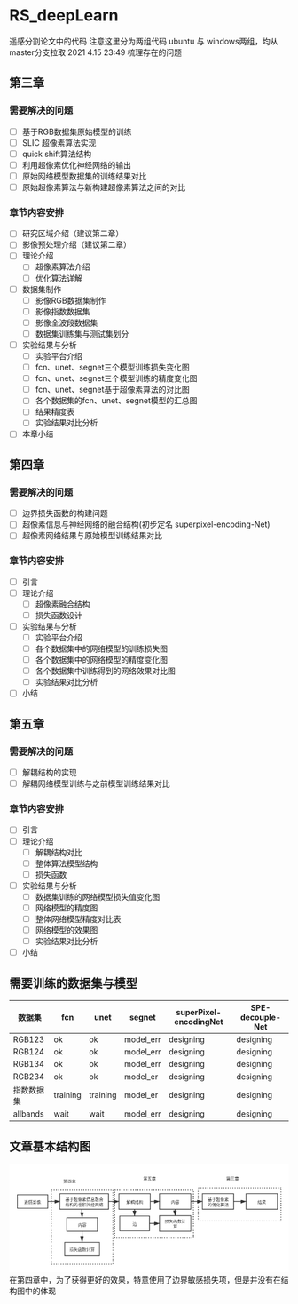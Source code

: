 # RS_deepLearn
遥感分割论文中的代码
注意这里分为两组代码 ubuntu 与 windows两组，均从master分支拉取
2021 4.15 23:49
梳理存在的问题

## 第三章
### 需要解决的问题
- [ ] 基于RGB数据集原始模型的训练
- [ ] SLIC 超像素算法实现
- [ ] quick shift算法结构
- [ ] 利用超像素优化神经网络的输出
- [ ] 原始网络模型数据集的训练结果对比
- [ ] 原始超像素算法与新构建超像素算法之间的对比
### 章节内容安排
- [ ] 研究区域介绍（建议第二章）
- [ ] 影像预处理介绍（建议第二章）
- [ ] 理论介绍
  - [ ] 超像素算法介绍
  - [ ] 优化算法详解
- [ ] 数据集制作
  - [ ] 影像RGB数据集制作
  - [ ] 影像指数数据集
  - [ ] 影像全波段数据集
  - [ ] 数据集训练集与测试集划分
- [ ] 实验结果与分析
  - [ ] 实验平台介绍
  - [ ] fcn、unet、segnet三个模型训练损失变化图
  - [ ] fcn、unet、segnet三个模型训练的精度变化图
  - [ ] fcn、unet、segnet基于超像素算法的对比图
  - [ ] 各个数据集的fcn、unet、segnet模型的汇总图
  - [ ] 结果精度表
  - [ ] 实验结果对比分析
- [ ] 本章小结 
## 第四章
### 需要解决的问题
- [ ] 边界损失函数的构建问题
- [ ] 超像素信息与神经网络的融合结构(初步定名 superpixel-encoding-Net)
- [ ] 超像素网络结果与原始模型训练结果对比
### 章节内容安排
- [ ] 引言
- [ ] 理论介绍
  - [ ] 超像素融合结构
  - [ ] 损失函数设计
- [ ] 实验结果与分析
  - [ ] 实验平台介绍
  - [ ] 各个数据集中的网络模型的训练损失图
  - [ ] 各个数据集中的网络模型的精度变化图
  - [ ] 各个数据集中训练得到的网络效果对比图
  - [ ] 实验结果对比分析
- [ ] 小结 

## 第五章
### 需要解决的问题
- [ ] 解耦结构的实现
- [ ] 解耦网络模型训练与之前模型训练结果对比
### 章节内容安排
- [ ] 引言
- [ ] 理论介绍
  - [ ] 解耦结构对比
  - [ ] 整体算法模型结构
  - [ ] 损失函数
- [ ] 实验结果与分析
  - [ ] 数据集训练的网络模型损失值变化图
  - [ ] 网络模型的精度图
  - [ ] 整体网络模型精度对比表
  - [ ] 网络模型的效果图
  - [ ] 实验结果对比分析
- [ ] 小结

## 需要训练的数据集与模型
|  数据集   | fcn  | unet| segnet | superPixel-encodingNet | SPE-decouple-Net|
|  ----  | ----  |  ----  |  ----  |  ----  |  ----  |
| RGB123  | ok | ok | model_err | designing | designing |
| RGB124  | ok | ok | model_err | designing | designing |
| RGB134  | ok | ok | model_err | designing | designing |
| RGB234  | ok | ok | model_er | designing | designing |
| 指数数据集  | training | training | model_er | designing | designing |
| allbands  | wait | wait | model_err | designing | designing |

## 文章基本结构图
![avatar](./文章基本结构图.png)
在第四章中，为了获得更好的效果，特意使用了边界敏感损失项，但是并没有在结构图中的体现

